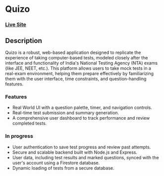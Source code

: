 # Quizo
### [Live Site](https://quizo-sable.vercel.app/)
## Description
Quizo is a robust, web-based application designed to replicate the experience of taking computer-based tests, modeled closely after the interface and functionality of India's National Testing Agency (NTA) exams (like JEE, NEET, etc.). This platform allows users to take mock tests in a real-exam environment, helping them prepare effectively by familiarizing them with the user interface, time constraints, and question-handling features.

### Features
<ul>
<li>Real World UI with a question palette, timer, and navigation controls.</li>
<li>Real-time test submission and summary generation.</li>
<li>A comprehensive user dashboard to track performance and review completed tests.</li>
  </ul>


### In progress
<ul>
<li>User authentication to save test progress and review past attempts.</li>
<li>Secure and scalable backend built with Node.js and Express.</li>
<li>User data, including test results and marked questions, synced with the user's account using a Firestore database.</li>
<li>Dynamic loading of tests from a secure database.</li>
</ul>

